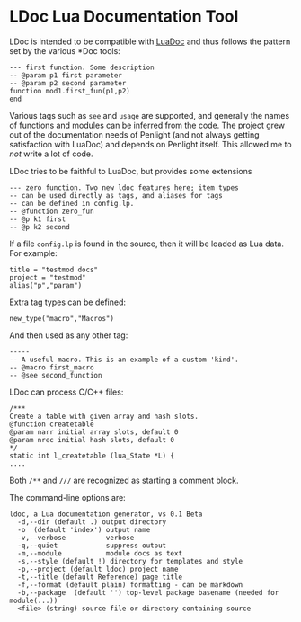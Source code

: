 # LDoc Lua Documentation Tool

LDoc is intended to be compatible with [LuaDoc](http://luadoc.luaforge.net/manual.htm) and thus follows the pattern set by the various *Doc tools:

    --- first function. Some description
    -- @param p1 first parameter
    -- @param p2 second parameter
    function mod1.first_fun(p1,p2)
    end

Various tags such as `see` and `usage` are supported, and generally the names of functions and modules can be inferred from the code.  The project grew out of the documentation needs of Penlight (and not always getting satisfaction with LuaDoc) and depends on Penlight itself. This allowed me to _not_ write a lot of code.

LDoc tries to be faithful to LuaDoc, but provides some extensions

    --- zero function. Two new ldoc features here; item types
    -- can be used directly as tags, and aliases for tags
    -- can be defined in config.lp.
    -- @function zero_fun
    -- @p k1 first
    -- @p k2 second

If a file `config.lp` is found in the source, then it will be loaded as Lua data. For example:

    title = "testmod docs"
    project = "testmod"
    alias("p","param")

Extra tag types can be defined:

    new_type("macro","Macros")

And then used as any other tag:

    -----
    -- A useful macro. This is an example of a custom 'kind'.
    -- @macro first_macro
    -- @see second_function

LDoc can process C/C++ files:

    /***
    Create a table with given array and hash slots.
    @function createtable
    @param narr initial array slots, default 0
    @param nrec initial hash slots, default 0
    */
    static int l_createtable (lua_State *L) {
    ....

Both `/**` and `///` are recognized as starting a comment block.


The command-line options are:


    ldoc, a Lua documentation generator, vs 0.1 Beta
      -d,--dir (default .) output directory
      -o  (default 'index') output name
      -v,--verbose          verbose
      -q,--quiet            suppress output
      -m,--module           module docs as text
      -s,--style (default !) directory for templates and style
      -p,--project (default ldoc) project name
      -t,--title (default Reference) page title
      -f,--format (default plain) formatting - can be markdown
      -b,--package  (default '') top-level package basename (needed for module(...))
      <file> (string) source file or directory containing source

